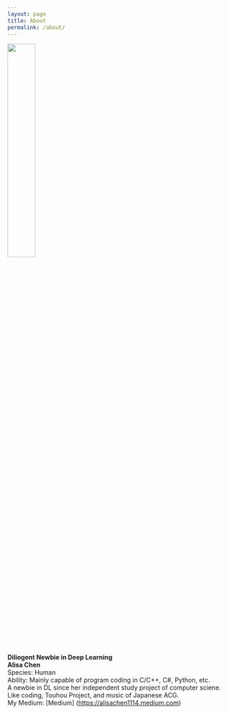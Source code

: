 ```yaml
---
layout: page
title: About
permalink: /about/
---
```


<img src="/img/img.png" width="35%" 
height="35%">  
**Diliogent Newbie in Deep Learning**  
**Alisa Chen**  
Species: Human  
Ability: Mainly capable of program coding 
in 
C/C++, C#, Python, etc.  
A newbie in DL since her independent study 
project of computer sciene.  
Like coding, Touhou Project, and music of 
Japanese ACG.  
My Medium: [Medium]
(https://alisachen1114.medium.com)
